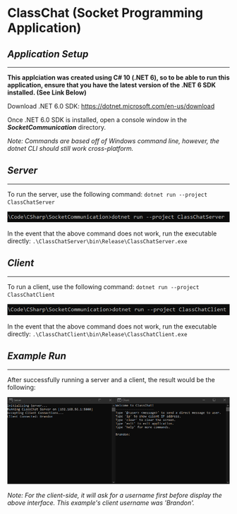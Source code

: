 # ClassChat (Socket Programming Application)

## _**Application Setup**_
---


**This applciation was created using C# 10 (.NET 6), so to be able to run this application, ensure that you have the latest version of the .NET 6 SDK installed. (See Link Below)**

Download .NET 6.0 SDK: https://dotnet.microsoft.com/en-us/download

Once .NET 6.0 SDK is installed, open a console window in the _**SocketCommunication**_ directory.

_Note: Commands are based off of Windows command line, however, the dotnet CLI should still work cross-platform._

## _**Server**_

---

To run the server, use the following command: `dotnet run --project ClassChatServer`

![Run Server Command](SetupImages/ServerSetup.png)

In the event that the above command does not work, run the executable directly: `.\ClassChatServer\bin\Release\ClassChatServer.exe`

## _**Client**_

---

To run a client, use the following command: `dotnet run --project ClassChatClient`

![Run Client Command](SetupImages/ClientSetup.png)

In the event that the above command does not work, run the executable directly: `.\ClassChatClient\bin\Release\ClassChatClient.exe`

## _**Example Run**_

---

After successfully running a server and a client, the result would be the following:

![Example](SetupImages/Example.png)

_Note: For the client-side, it will ask for a username first before display the above interface. This example's client username was 'Brandon'._
